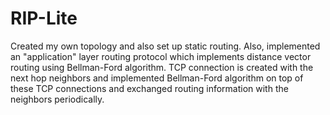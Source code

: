 # RIP-Lite
Created my own topology and also set up static routing. Also, implemented an "application" layer routing protocol which implements distance vector routing using Bellman-Ford algorithm. TCP connection is created with the next hop neighbors and implemented Bellman-Ford algorithm on top of these TCP connections and exchanged routing information with the neighbors periodically.
